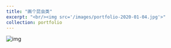 ```yaml
---
title: "画个昆虫类"
excerpt: "<br/><img src='/images/portfolio-2020-01-04.jpg'>"
collection: portfolio
---
```


![img](https://sunqinxuan.github.io/images/portfolio-2020-01-04.jpg)

